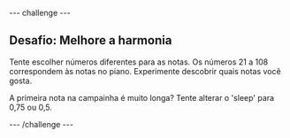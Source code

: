 --- challenge ---

## Desafio: Melhore a harmonia

Tente escolher números diferentes para as notas. Os números 21 a 108 correspondem às notas no piano. Experimente descobrir quais notas você gosta.

A primeira nota na campainha é muito longa? Tente alterar o 'sleep' para 0,75 ou 0,5.

--- /challenge ---